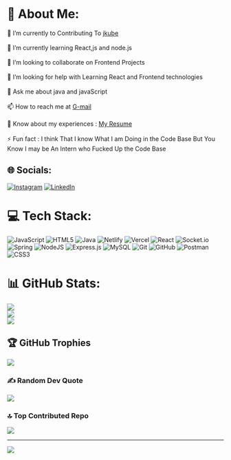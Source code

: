 # 💫 About Me:
🔭 I’m currently to Contributing To [jkube](https://github.com/eclipse-jkube/jkube) <br><br>🌱 I’m currently learning React,js and node.js<br><br>👯 I’m looking to collaborate on Frontend Projects<br><br>🤝 I’m looking for help with Learning React and Frontend technologies<br><br>💬 Ask me about java and javaScript <br><br>📫 How to reach me  at [G-mail](shivamrc189@gmail.com)<br><br>📄 Know about my experiences : [My Resume ](https://drive.google.com/file/d/1j7FunViBSqNK76vKEN-YmsXrvOx1zAi5/view?usp=sharing)
<br><br>⚡ Fun fact : I think That I know What I am Doing in the Code Base But You Know I  may be An Intern who Fucked Up the Code Base


## 🌐 Socials:
[![Instagram](https://img.shields.io/badge/Instagram-%23E4405F.svg?logo=Instagram&logoColor=white)](https://instagram.com/shivam.wtf) [![LinkedIn](https://img.shields.io/badge/LinkedIn-%230077B5.svg?logo=linkedin&logoColor=white)](https://linkedin.com/in/www.linkedin.com/in/shivamchavan01) 


# 💻 Tech Stack:
![JavaScript](https://img.shields.io/badge/javascript-%23323330.svg?style=for-the-badge&logo=javascript&logoColor=%23F7DF1E) ![HTML5](https://img.shields.io/badge/html5-%23E34F26.svg?style=for-the-badge&logo=html5&logoColor=white) ![Java](https://img.shields.io/badge/java-%23ED8B00.svg?style=for-the-badge&logo=openjdk&logoColor=white) ![Netlify](https://img.shields.io/badge/netlify-%23000000.svg?style=for-the-badge&logo=netlify&logoColor=#00C7B7) ![Vercel](https://img.shields.io/badge/vercel-%23000000.svg?style=for-the-badge&logo=vercel&logoColor=white) ![React](https://img.shields.io/badge/react-%2320232a.svg?style=for-the-badge&logo=react&logoColor=%2361DAFB) ![Socket.io](https://img.shields.io/badge/Socket.io-black?style=for-the-badge&logo=socket.io&badgeColor=010101) ![Spring](https://img.shields.io/badge/spring-%236DB33F.svg?style=for-the-badge&logo=spring&logoColor=white) ![NodeJS](https://img.shields.io/badge/node.js-6DA55F?style=for-the-badge&logo=node.js&logoColor=white) ![Express.js](https://img.shields.io/badge/express.js-%23404d59.svg?style=for-the-badge&logo=express&logoColor=%2361DAFB) ![MySQL](https://img.shields.io/badge/mysql-4479A1.svg?style=for-the-badge&logo=mysql&logoColor=white) ![Git](https://img.shields.io/badge/git-%23F05033.svg?style=for-the-badge&logo=git&logoColor=white) ![GitHub](https://img.shields.io/badge/github-%23121011.svg?style=for-the-badge&logo=github&logoColor=white) ![Postman](https://img.shields.io/badge/Postman-FF6C37?style=for-the-badge&logo=postman&logoColor=white) ![CSS3](https://img.shields.io/badge/css3-%231572B6.svg?style=for-the-badge&logo=css3&logoColor=white)


# 📊 GitHub Stats:
![](https://github-readme-stats.vercel.app/api?username=ShivamChavan01&theme=neon&hide_border=false&include_all_commits=false&count_private=false)<br/>
![](https://github-readme-streak-stats.herokuapp.com/?user=ShivamChavan01&theme=neon&hide_border=false)<br/>
![](https://github-readme-stats.vercel.app/api/top-langs/?username=ShivamChavan01&theme=neon&hide_border=false&include_all_commits=false&count_private=false&layout=compact)

## 🏆 GitHub Trophies
![](https://github-profile-trophy.vercel.app/?username=ShivamChavan01&theme=blueberry&no-frame=true&no-bg=false&margin-w=4)

### ✍️ Random Dev Quote
![](https://quotes-github-readme.vercel.app/api?type=horizontal&theme=tokyonight)

### 🔝 Top Contributed Repo
![](https://github-contributor-stats.vercel.app/api?username=ShivamChavan01&limit=5&theme=neon&combine_all_yearly_contributions=true)

---
[![](https://visitcount.itsvg.in/api?id=ShivamChavan01&icon=6&color=12)](https://visitcount.itsvg.in)





